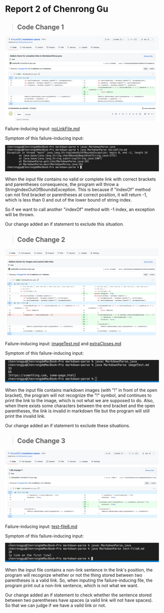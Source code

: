 # Report 2 of Chenrong Gu
> ## Code Change 1

![image](codechange1.png)

Failure-inducing input: [noLinkFile.md](https://github.com/Emrys025/markdown-parse/blob/main/noLinkFile.md)

Symptom of this failure-inducing input: 

![image](symptom1.png)

When the input file contains no valid or complete link with correct brackets and parentheses consequence, the program will throw a StringIndexOutOfBoundsException. This is because if "indexOf" method can not find bracket or parentheses at correct position, it will return -1, which is less than 0 and out of the lower bound of string index. 

So if we want to call another "indexOf" method with -1 index, an exception will be thrown. 

Our change added an if statement to exclude this situation.

> ## Code Change 2

![image](codechange2.png)

Failure-inducing input: [imageTest.md](https://github.com/Emrys025/markdown-parse/blob/main/imageTest.md) and [extraCloses.md](https://github.com/Emrys025/markdown-parse/blob/main/extraCloses.md)

Symptom of this failure-inducing input:

![image](symptom2.png)

When the input file contains markdown images (with "!" in front of the open bracket), the program will not recognize the "!" symbol, and continues to print the link to the image, which is not what we are supposed to do. Also, when there exists some characters between the end bracket and the open parentheses, the link is invalid in markdown file but the program will still print the invalid link.

Our change added an if statement to exclude these situations.

> ## Code Change 3

![image](codechange3.png)

Failure-inducing input: [test-file8.md](https://github.com/Emrys025/markdown-parse/blob/main/test-file8.md)

Symptom of this failure-inducing input:

![image](symptom3.png)

When the input file contains a non-link sentence in the link's position, the program will recognize whether or not the thing stored between two parentheses is a valid link. So, when inputing the failure-inducing file, the program print out a non-link sentence, which is not what we want.

Our change added an if statement to check whether the sentence stored between two parentheses have spaces (a vaild link will not have spaces). So that we can judge if we have a vaild link or not.


